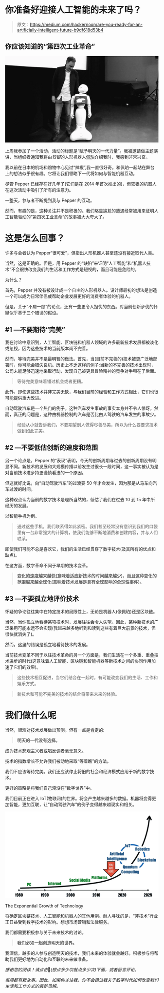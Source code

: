 # 你准备好迎接人工智能的未来了吗？

> 原文：<https://medium.com/hackernoon/are-you-ready-for-an-artificially-intelligent-future-b9df618d53b4>

## 你应该知道的“第四次工业革命”

![](img/0d5555402a3baa276b2b6d2a95413a1c.png)

上周我参加了一个活动，活动的标题是“赋予明天的一代力量”。我被邀请做主题演讲，当组织者通知我将由*软银*的人形机器人[佩珀](https://www.ald.softbankrobotics.com/en/robots/pepper)介绍我时，我感到非常兴奋。

我以前在日本的机场和购物中心见过“辣椒”,我一直很好奇。和佩珀一起站在舞台上的想法似乎很有趣。它将让我们领略下一代将如何与智能机器互动。

尽管 Pepper 已经存在好几年了(它们是在 2014 年首次推出的)，但软银的机器人在这次活动中吸引了所有的注意力。

一整天，参与者不断提到我与 Pepper 的互动。

然而，有趣的是，这种关注并不是积极的。我们略显尴尬的遭遇经常被用来证明人工智能驱动的“第四次工业革命”的故事被大大夸大了。

# 这是怎么回事？

许多与会者认为 Pepper“很可爱”，但指出人形机器人甚至还没有接近取代人类。

当然，这是正确的。但是，用 Pepper 的“缺陷”来证明“人工智能”和“机器人技术”不会很快改变我们的生活和工作方式是短视的，而且可能是危险的。

为什么？

首先，Pepper 并没有被设计成一个自主的人形机器人。设计师最初的想法是创造一个可以成为日常伴侣或帮助企业发展更好的消费者体验的机器人。

但是，关于“不屑一顾”的论点，还有一些更令人担忧的东西。对当前创新步伐的怀疑似乎基于三个错误的假设。

## #1 —不要期待“完美”

我在讨论中意识到，人工智能、区块链和机器人领域的许多最新技术发展都被淡化或忽视，因为这些技术的当前版本尚不完善。

然而，等待完美并不是最明智的做法。首先，当(目前不完善的)技术被更广泛地部署时，你可能会错失良机。历史上不乏这样的例子:当新的不完善的技术出现时，公司未能足够迅速地采取行动，发现自己被更具冒险精神的竞争对手甩在了后面。

> 等待完美意味着错过机会或者更糟。

此外，即使这些技术并非完美无缺，与我们目前的经验和工作方式相比，它们也很可能提供重大改进。

自动驾驶汽车是一个热门的例子。这种汽车发生事故的事实本身并不令人惊讶。然而，真正的问题是，这种由机器控制的汽车是否比由人驾驶的汽车发生的事故少。

> 经验从小就告诉我们，不要期望别人做得尽善尽美，所以为什么要要求技术做到如此完美。

## #2 —不要低估创新的速度和范围

另一个论点是，Pepper 的“表现”表明，今天的创新周期与过去的创新周期没有明显不同。新技术的发展和大规模传播以前发生过很长一段时间，这一事实被认为是对当前技术进步持更谨慎看法的一个原因。

但这就好比说，向“自动驾驶汽车”的过渡要 50 年才会发生，因为那是从马车向汽车过渡的时间。

这种观点认为当前的数字技术是理所当然的，低估了我们在过去 10 到 15 年中所经历的发展。

以智能手机为例。

> 通过这些手机，我们联系得如此紧密。我们甚至经常没有意识到我们的口袋里有一台非常强大的计算机，使我们能够不断地消费和创建内容，并与人们联系。

即使我们可能不总是喜欢它，我们的生活已经贯穿了数字技术(及其所有的优点和缺点)。

在这方面，数字革命不同于早期的技术变革。

> **变化的速度越来越快(意味着适应新技术的时间越来越少)，而且这种变化的范围越来越全球化(意味着技术发展是具有全球影响的全球性事件)。**

## #3 —不要孤立地评价技术

怀疑的争论往往集中在特定技术的局限性上，无论是机器人(像佩珀)还是区块链。

当然，当你孤立地看待某项技术时，发展往往会令人失望。因此，某种新技术的广泛采用可能永远不会实现(我越来越多地听到和读到这些有着巨大前景的技术，但很快就消失了)。

然而，这里的错误是孤立地看待技术的发展。

当前技术变革不同于以往技术革命的另一个方面是，我们生活在一个多重、重叠技术进步的时代(这意味着人工智能、区块链和智能机器等新技术之间的协同作用加速了它们的效果)。

> 这些技术相互促进，当它们结合在一起时，有可能改变我们的生活、工作和娱乐方式。

> 新技术和可能不完美的技术的结合将带来未来的体验。

# 我们做什么呢

当然，很难对技术发展做出预测。但有一点是肯定的:

> **明天的一代没有选择。**

成为技术悲观主义者或唱反调者毫无意义。

技术的指数增长不允许我们被动地采取“等着瞧”的方法。

我们不应该等待完美。我们还应该停止将旧的社会和经济模式应用于新的数字技术。

更好的策略是将我们自己淹没在“数字世界”中。

我们目前正在进入 IoT(物联网)的世界。将会产生越来越多的数据。机器将变得更加智能，更加互联，让“自动驾驶汽车”的例子变得越来越现实和相关。

![](img/6a59abebe9fdf604bee25918c8047bcc.png)

The Exponential Growth of Technology

将确定区块链技术、人工智能和机器人的其他用例。耐人寻味的是，“非技术”行业正日益受到数字技术的影响。想想市场营销和法律服务。

我们都需要积极参与关于未来技术的讨论。

> **我们必须一起创造明天的世界。**

我深信，越多的人参与创造明天的技术，我们未来的体验就会越好。积极参与将帮助我们更好地为自动化和互联的未来做准备。

*感谢您的阅读！请点击*👏*(想点多少次就点多少次)下面，或者留言评论。*

*每周都有新故事。因此，如果你关注我，你不会错过我关于数字时代如何改变我们生活和工作方式的最新见解。*